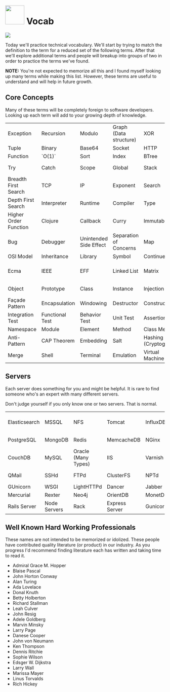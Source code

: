 # <img src="https://cloud.githubusercontent.com/assets/7833470/10899314/63829980-8188-11e5-8cdd-4ded5bcb6e36.png" height="60"> Vocab

<img src="https://cloud.githubusercontent.com/assets/1329385/12332909/092cb3e2-baa6-11e5-9f76-a4d0f6975cc2.gif">

Today we'll practice technical vocabulary. We'll start by trying to match the definition to the term for a reduced set of the following terms. After that we'll explore additional terms and people will breakup into groups of two in order to practice the terms we've found.

**NOTE:** You're not expected to memorize all this and I found myself looking up many terms while making this list. However, these terms are useful to understand and will help in future growth.

## Core Concepts

Many of these terms will be completely foreign to software developers. Looking up each term will add to your growing depth of knowledge.

<table>
  <thead>
  </thead>
  <tbody>
    <tr>
      <td>Exception</td>
      <td>Recursion</td>
      <td>Modulo</td>
      <td>Graph (Data structure)</td>
      <td>XOR</td>
      <td>Lambda</td>
      <td>Zip (FP)</td>
    </tr>
    <tr>
      <td>Tuple</td>
      <td>Binary</td>
      <td>Base64</td>
      <td>Socket</td>
      <td>HTTP</td>
      <td>GET</td>
      <td>POST</td>
    </tr>
    <tr>
      <td>Function</td>
      <td>`O(1)`</td>
      <td>Sort</td>
      <td>Index</td>
      <td>BTree</td>
      <td>Trie</td>
      <td>Tree</td>
    </tr>
    <tr>
      <td>Try</td>
      <td>Catch</td>
      <td>Scope</td>
      <td>Global</td>
      <td>Stack</td>
      <td>Queue</td>
      <td>Hash (Index)</td>
    </tr>
    <tr>
      <td>Breadth First Search</td>
      <td>TCP</td>
      <td>IP</td>
      <td>Exponent</td>
      <td>Search</td>
      <td>Loop</td>
      <td>List</td>
    </tr>
    <tr>
      <td>Depth First Search</td>
      <td>Interpreter</td>
      <td>Runtime</td>
      <td>Compiler</td>
      <td>Type</td>
      <td>OR</td>
      <td>AND</td>
    </tr>
    <tr>
      <td>Higher Order Function</td>
      <td>Clojure</td>
      <td>Callback</td>
      <td>Curry</td>
      <td>Immutable</td>
      <td>Monad</td>
      <td>Reactive</td>
    </tr>
    <tr>
      <td>Bug</td>
      <td>Debugger</td>
      <td>Unintended Side Effect</td>
      <td>Separation of Concerns</td>
      <td>Map</td>
      <td>Reduce</td>
      <td>Filter</td>
    </tr>
    <tr>
      <td>OSI Model</td>
      <td>Inheritance</td>
      <td>Library</td>
      <td>Symbol</td>
      <td>Continue</td>
      <td>Promise</td>
      <td>Encryption</td>
    </tr>
    <tr>
      <td>Ecma</td>
      <td>IEEE</td>
      <td>EFF</td>
      <td>Linked List</td>
      <td>Matrix</td>
      <td>Vector</td>
      <td>Multi-dimensional Array</td>
    </tr>
    <tr>
      <td>Object</td>
      <td>Prototype</td>
      <td>Class</td>
      <td>Instance</td>
      <td>Injection</td>
      <td>Singleton</td>
      <td>Inversion of Control</td>
    </tr>
    <tr>
      <td>Façade Pattern</td>
      <td>Encapsulation</td>
      <td>Windowing</td>
      <td>Destructor</td>
      <td>Constructor</td>
      <td>Factory</td>
      <td>Builder</td>
    </tr>
    <tr>
      <td>Integration Test</td>
      <td>Functional Test</td>
      <td>Behavior Test</td>
      <td>Unit Test</td>
      <td>Assertion</td>
      <td>Pass</td>
      <td>Break</td>
    </tr>
    <tr>
      <td>Namespace</td>
      <td>Module</td>
      <td>Element</td>
      <td>Method</td>
      <td>Class Method</td>
      <td>Prototype</td>
      <td>Reference</td>
    </tr>
    <tr>
      <td>Anti-Pattern</td>
      <td>CAP Theorem</td>
      <td>Embedding</td>
      <td>Salt</td>
      <td>Hashing (Cryptogrophy)</td>
      <td>Serialization</td>
      <td>HTTP Status</td>
    </tr>
    <tr>
      <td>Merge</td>
      <td>Shell</td>
      <td>Terminal</td>
      <td>Emulation</td>
      <td>Virtual Machine</td>
      <td>Source Control</td>
      <td>Duck Typing</td>
    </tr>
  </tbody>
</table>


## Servers

Each server does something for you and might be helpful. It is rare to find someone who's an expert with many different servers.

Don't judge yourself if you only know one or two servers. That is normal.


<table>
  <thead>
  </thead>
  <tbody>
    <tr>
      <td>Elasticsearch</td>
      <td>MSSQL</td>
      <td>NFS</td>
      <td>Tomcat</td>
      <td>InfluxDB</td>
      <td>Django Server</td>
      <td>Counter Strike Server</td>
    </tr>
    <tr>
      <td>PostgreSQL</td>
      <td>MongoDB</td>
      <td>Redis</td>
      <td>MemcacheDB</td>
      <td>NGinx</td>
      <td>Apache HTTPd</td>
      <td>Unicorn</td>
    </tr>
    <tr>
      <td>CouchDB</td>
      <td>MySQL</td>
      <td>Oracle (Many Types)</td>
      <td>IIS</td>
      <td>Varnish</td>
      <td>Squid</td>
      <td>Sendmail</td>
    </tr>
    <tr>
      <td>QMail</td>
      <td>SSHd</td>
      <td>FTPd</td>
      <td>ClusterFS</td>
      <td>NPTd</td>
      <td>Remote Desktop</td>
      <td>Solr</td>
    </tr>
    <tr>
      <td>GUnicorn</td>
      <td>WSGI</td>
      <td>LightHTTPd</td>
      <td>Dancer</td>
      <td>Jabber</td>
      <td>Git</td>
      <td>Subversion</td>
    </tr>
    <tr>
      <td>Mercurial</td>
      <td>Rexter</td>
      <td>Neo4j</td>
      <td>OrientDB</td>
      <td>MonetDB</td>
      <td>Greenplum</td>
      <td>OpenTSDB</td>
    </tr>
    <tr>
      <td>Rails Server</td>
      <td>Node Servers</td>
      <td>Rack</td>
      <td>Express Server</td>
      <td>Gunicorn</td>
      <td>Passenger</td>
      <td>Twisted</td>
    </tr>
  </tbody>
</table>

## Well Known Hard Working Professionals

These names are not intended to be memorized or idolized. These people have contributed quality literature (or product) in our industry. As you progress I'd recommend finding literature each has written and taking time to read it.

* Admiral Grace M. Hopper
* Blaise Pascal
* John Horton Conway
* Alan Turing
* Ada Lovelace
* Donal Knuth
* Betty Holberton
* Richard Stallman
* Leah Culver
* John Resig
* Adele Goldberg
* Marvin Minsky
* Larry Page
* Danese Cooper
* John von Neumann
* Ken Thompson
* Dennis Ritchie
* Sophie Wilson
* Edsger W. Dijkstra
* Larry Wall
* Marissa Mayer
* Linus Torvalds
* Rich Hickey
